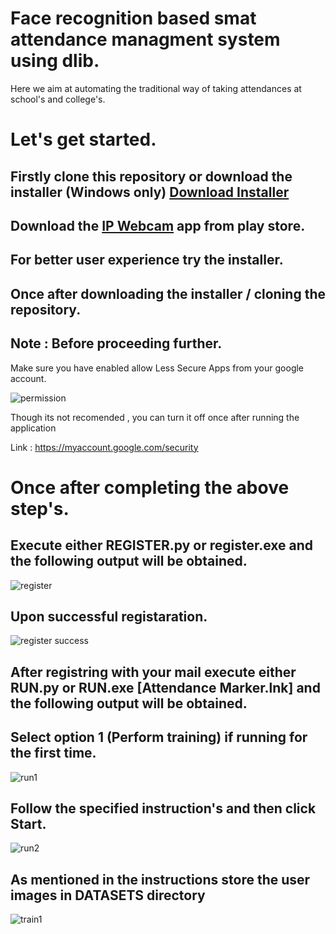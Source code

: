 # Face recognition based smat attendance managment system using dlib.
Here we aim at automating the traditional way of taking attendances at school's and college's.

# Let's get started.

## Firstly clone this repository or download the installer (Windows only) [Download Installer](https://mega.nz/#!d6QXCYya!R772Af8n--GPA4dV70SDoJeMEzlKdhObtr_iZIgG6xE "Download Installer")

## Download the [IP Webcam](https://play.google.com/store/apps/details?id=com.pas.webcam&hl=en_IN "IP Webcam") app from play store.

## For better user experience try the installer.

## Once after downloading the installer / cloning the repository.

## Note : Before proceeding further.

Make sure you have enabled allow Less Secure Apps from your google account.

![permission](https://user-images.githubusercontent.com/39863022/58754172-541d5b80-84e8-11e9-8887-9c5a720879b8.png)

Though its not recomended , you can turn it off once after running the application

Link : https://myaccount.google.com/security

# Once after completing the above step's.

## Execute either REGISTER.py or register.exe and the following output will be obtained.

![register](https://user-images.githubusercontent.com/39863022/59695717-4d8d2480-9208-11e9-82c1-492c1027ca32.png)

## Upon successful registaration.

![register success](https://user-images.githubusercontent.com/39863022/59696054-e58b0e00-9208-11e9-8d87-f635586cf4d3.png)

## After registring with your mail execute either RUN.py or RUN.exe [Attendance Marker.lnk] and the following output will be obtained.

## Select option 1 (Perform training) if running for the first time.

![run1](https://user-images.githubusercontent.com/39863022/59696801-52eb6e80-920a-11e9-86b3-aa284a2256c1.png)

## Follow the specified instruction's and then click Start.

![run2](https://user-images.githubusercontent.com/39863022/59696809-57b02280-920a-11e9-8c42-c7692be94869.png)

## As mentioned in the instructions store the user images in DATASETS directory

![train1](https://user-images.githubusercontent.com/39863022/59698962-58e34e80-920e-11e9-8b57-67e3edc8e36a.png)

